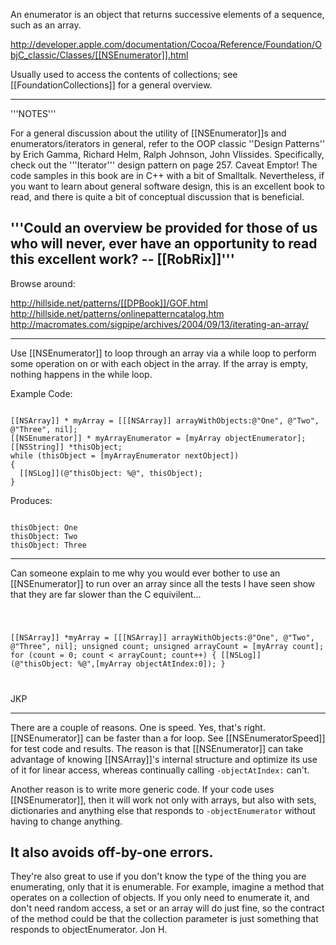 An enumerator is an object that returns successive elements of a sequence, such as an array.

http://developer.apple.com/documentation/Cocoa/Reference/Foundation/ObjC_classic/Classes/[[NSEnumerator]].html

Usually used to access the contents of collections; see [[FoundationCollections]] for a general overview.

----
'''NOTES'''

For a general discussion about the utility of [[NSEnumerator]]<nowiki/>s and enumerators/iterators in general, refer to the OOP classic ''Design Patterns'' by Erich Gamma, Richard Helm, Ralph Johnson, John Vlissides.  Specifically, check out the '''Iterator''' design pattern on page 257.  Caveat Emptor!  The code samples in this book are in C++ with a bit of Smalltalk.  Nevertheless, if you want to learn about general software design, this is an excellent book to read, and there is quite a bit of conceptual discussion that is beneficial.

'''Could an overview be provided for those of us who will never, ever have an opportunity to read this excellent work? -- [[RobRix]]'''
----
Browse around:

http://hillside.net/patterns/[[DPBook]]/GOF.html
http://hillside.net/patterns/onlinepatterncatalog.htm
http://macromates.com/sigpipe/archives/2004/09/13/iterating-an-array/

----

Use [[NSEnumerator]] to loop through an array via a while loop to perform some operation on or with each object in the array. If the array is empty, nothing happens in the while loop.

Example Code:

<code>
[[NSArray]] * myArray = [[[NSArray]] arrayWithObjects:@"One", @"Two", @"Three", nil];
[[NSEnumerator]] * myArrayEnumerator = [myArray objectEnumerator];
[[NSString]] *thisObject;
while (thisObject = [myArrayEnumerator nextObject])
{
  [[NSLog]](@"thisObject: %@", thisObject);
}
</code>

Produces:

<code>
thisObject: One
thisObject: Two
thisObject: Three
</code>

----

Can someone explain to me why you would ever bother to use an [[NSEnumerator]] to run over an array since all the tests I have seen show that they are far slower than the C equivilent...

<code>


[[NSArray]] *myArray =  [[[NSArray]] arrayWithObjects:@"One", @"Two", @"Three", nil];
unsigned count;
unsigned arrayCount = [myArray count];
for (count = 0; count < arrayCount; count++)
{
   [[NSLog]] (@"thisObject: %@",[myArray objectAtIndex:0]);
}

</code>

JKP

----

There are a couple of reasons. One is speed. Yes, that's right. [[NSEnumerator]] can be faster than a for loop. See [[NSEnumeratorSpeed]] for test code and results. The reason is that [[NSEnumerator]] can take advantage of knowing [[NSArray]]'s internal structure and optimize its use of it for linear access, whereas continually calling <code>-objectAtIndex:</code> can't.

Another reason is to write more generic code. If your code uses [[NSEnumerator]], then it will work not only with arrays, but also with sets, dictionaries and anything else that responds to <code>-objectEnumerator</code> without having to change anything.

It also avoids off-by-one errors.
----
They're also great to use if you don't know the type of the thing you are enumerating, only that it is enumerable. For example, imagine a method that operates on a collection of objects. If you only need to enumerate it, and don't need random access, a set or an array will do just fine, so the contract of the method could be that the collection parameter is just something that responds to objectEnumerator. Jon H.